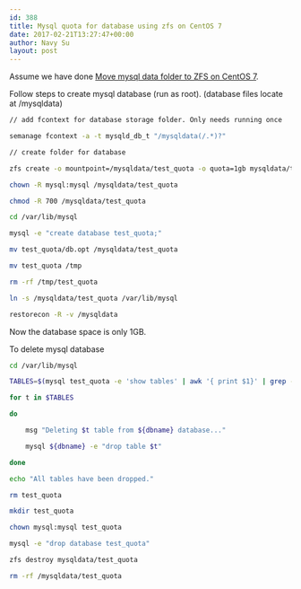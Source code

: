 ```yaml
---
id: 388
title: Mysql quota for database using zfs on CentOS 7
date: 2017-02-21T13:27:47+00:00
author: Navy Su
layout: post
---
```

Assume we have done <a href="http://navysu.x10host.com/2016/11/05/move-mysql-data-folder-to-zfs/" target="_blank">Move mysql data folder to ZFS on CentOS 7</a>.
  
Follow steps to create mysql database (run as root). (database files locate at /mysqldata)
  

~~~bash
// add fcontext for database storage folder. Only needs running once

semanage fcontext -a -t mysqld_db_t "/mysqldata(/.*)?"

// create folder for database

zfs create -o mountpoint=/mysqldata/test_quota -o quota=1gb mysqldata/test_quota

chown -R mysql:mysql /mysqldata/test_quota

chmod -R 700 /mysqldata/test_quota

cd /var/lib/mysql

mysql -e "create database test_quota;"

mv test_quota/db.opt /mysqldata/test_quota

mv test_quota /tmp

rm -rf /tmp/test_quota

ln -s /mysqldata/test_quota /var/lib/mysql

restorecon -R -v /mysqldata

~~~

Now the database space is only 1GB.
  
To delete mysql database
  

~~~bash
cd /var/lib/mysql

TABLES=$(mysql test_quota -e 'show tables' | awk '{ print $1}' | grep -v '^Tables' )

for t in $TABLES

do

	msg "Deleting $t table from ${dbname} database..."

	mysql ${dbname} -e "drop table $t"

done

echo "All tables have been dropped."

rm test_quota

mkdir test_quota

chown mysql:mysql test_quota

mysql -e "drop database test_quota"

zfs destroy mysqldata/test_quota

rm -rf /mysqldata/test_quota
~~~